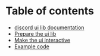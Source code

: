 # Table of contents

* [discord ui lib documentation](README.md)
* [Prepare the ui lib](prepare-the-ui-lib.md)
* [Make the ui interactive](make-the-ui-interactive.md)
* [Example code](example-code.md)
